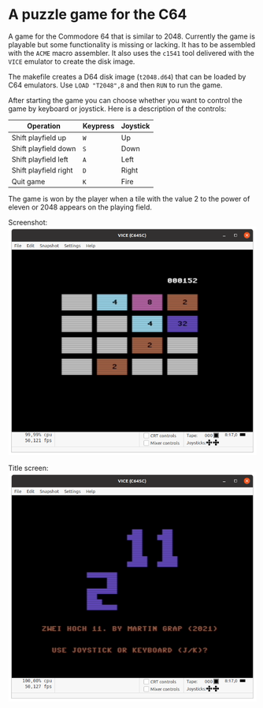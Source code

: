 # A puzzle game for the C64
A game for the Commodore 64 that is similar to 2048. Currently the game is playable but some 
functionality is missing or lacking. It has to be assembled with the `ACME` macro assembler. 
It also uses the `c1541` tool delivered with the `VICE` emulator to create the disk image. 

The makefile creates a D64 disk image (`t2048.d64`) that can be loaded by C64 emulators. Use 
`LOAD "T2048",8` and then `RUN` to run the game.

After starting the game you can choose whether you want to control the game by keyboard or joystick.
Here is a description of the controls:

| Operation | Keypress | Joystick |
|-----------|----------|----------|
| Shift playfield up | `W` | Up |
| Shift playfield down | `S` | Down |
| Shift playfield left | `A` | Left |
| Shift playfield right | `D` | Right |
| Quit game | `K` | Fire |

The game is won by the player when a tile with the value 2 to the power of eleven or 2048 appears on 
the playing field.

Screenshot:![](/t2048.png?raw=true "Screenshot of game")

Title screen:![](/zwei_hoch_title.png?raw=true "Title screen of game")